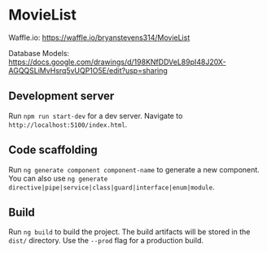 # MovieList

Waffle.io: https://waffle.io/bryanstevens314/MovieList

Database Models: https://docs.google.com/drawings/d/198KNfDDVeL89pI48J20X-AGQQSLiMvHsrq5vUQP1O5E/edit?usp=sharing

## Development server

Run `npm run start-dev` for a dev server. Navigate to `http://localhost:5100/index.html`.

## Code scaffolding

Run `ng generate component component-name` to generate a new component. You can also use `ng generate directive|pipe|service|class|guard|interface|enum|module`.

## Build

Run `ng build` to build the project. The build artifacts will be stored in the `dist/` directory. Use the `--prod` flag for a production build.

